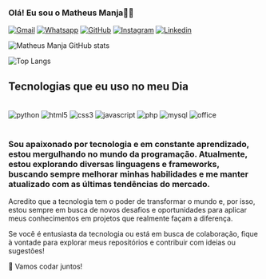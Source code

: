 
### Olá! Eu sou o Matheus Manja👋🏽

[![Gmail](https://img.shields.io/badge/Gmail-D14836?style=for-the-badge&logo=gmail&logoColor=white)]()
[![Whatsapp](https://img.shields.io/badge/WhatsApp-25D366?style=for-the-badge&logo=whatsapp&logoColor=white)]()
[![GitHub](https://img.shields.io/badge/GitHub-100000?style=for-the-badge&logo=github&logoColor=white)](https://github.com/MatheusManja7)
[![Instagram](https://img.shields.io/badge/Instagram-E4405F?style=for-the-badge&logo=instagram&logoColor=white)](https://www.instagram.com/matheus_manja7/?next=%2F)
[![Linkedin](https://img.shields.io/badge/LinkedIn-0077B5?style=for-the-badge&logo=linkedin&logoColor=white)](https://www.linkedin.com/in/matheus-manja-47844b335/)



![Matheus Manja GitHub stats](https://github-readme-stats.vercel.app/api?username=MatheusManja7&show_icons=true&theme=tokyonight)

![Top Langs](https://github-readme-stats.vercel.app/api/top-langs/?username=MatheusManja7&layout=compact)

## Tecnologias que eu uso no meu Dia

<div style="display: inline_block"><br/>
    <img align="center" alt="python" src="https://img.shields.io/badge/Python-3776AB?style=for-the-badge&logo=python&logoColor=white" /> 
    <img align="center" alt="html5" src="https://img.shields.io/badge/HTML-239120?style=for-the-badge&logo=html5&logoColor=white" /> 
    <img align="center" alt="css3" src="https://img.shields.io/badge/CSS-239120?&style=for-the-badge&logo=css3&logoColor=white" /> 
    <img align="center" alt="javascript" src="https://img.shields.io/badge/JavaScript-F7DF1E?style=for-the-badge&logo=javascript&logoColor=black" /> 
    <img align="center" alt="php" src="https://img.shields.io/badge/PHP-777BB4?style=for-the-badge&logo=php&logoColor=white" /> 
    <img align="center" alt="mysql" src="https://img.shields.io/badge/MySQL-00000F?style=for-the-badge&logo=mysql&logoColor=white" /> 
    <img align="center" alt="office" src="https://img.shields.io/badge/Microsoft_Office-D83B01?style=for-the-badge&logo=microsoft-office&logoColor=white" /> 
</div><br/>

### Sou apaixonado por tecnologia e em constante aprendizado, estou mergulhando no mundo da programação. Atualmente, estou explorando diversas linguagens e frameworks, buscando sempre melhorar minhas habilidades e me manter atualizado com as últimas tendências do mercado.

Acredito que a tecnologia tem o poder de transformar o mundo e, por isso, estou sempre em busca de novos desafios e oportunidades para aplicar meus conhecimentos em projetos que realmente façam a diferença.

Se você é entusiasta da tecnologia ou está em busca de colaboração, fique à vontade para explorar meus repositórios e contribuir com ideias ou sugestões!

🚀 Vamos codar juntos!
